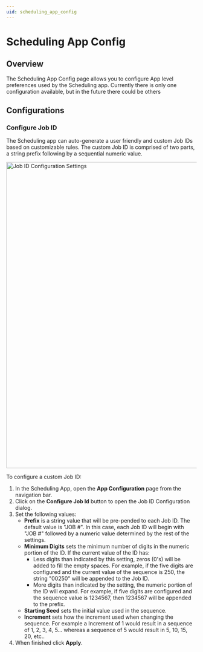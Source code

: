 ```yaml
---
uid: scheduling_app_config
---
```


# Scheduling App Config

## Overview

The Scheduling App Config page allows you to configure App level preferences used by the Scheduling app. Currently there is only one configuration available, but in the future there could be others

## Configurations

### Configure Job ID

The Scheduling app can auto-generate a user friendly and custom Job IDs based on customizable rules. The custom Job ID is comprised of two parts, a string prefix following by a sequential numeric value.
<p>
<img src="~/user-guide/Standard_Apps/MediaOps/images/s_job_ID_config.png" width="810" alt="Job ID Configuration Settings">

To configure a custom Job ID:

1. In the Scheduling App, open the **App Configuration** page from the navigation bar.
1. Click on the **Configure Job Id** button to open the Job ID Configuration dialog.
1. Set the following values:
    - **Prefix** is a string value that will be pre-pended to each Job ID. The default value is "JOB #". In this case, each Job ID will begin with "JOB #" followed by a numeric value determined by the rest of the settings.
    - **Minimum Digits** sets the minimum number of digits in the numeric portion of the ID. If the current value of the ID has:
        - Less digits than indicated by this setting, zeros (0's) will be added to fill the empty spaces. For example, if the five digits are configured and the current value of the sequence is 250, the string "00250" will be appended to the Job ID.
        - More digits than indicated by the setting, the numeric portion of the ID will expand. For example, if five digits are configured and the sequence value is 1234567, then 1234567 will be appended to the prefix.
    - **Starting Seed** sets the initial value used in the sequence.
    - **Increment** sets how the increment used when changing the sequence. For example a Increment of 1 would result in a sequence of 1, 2, 3, 4, 5... whereas a sequence of 5 would result in 5, 10, 15, 20, etc..
1. When finished click **Apply**.
